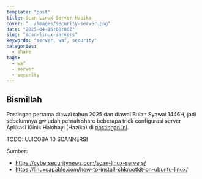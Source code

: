 ```yaml
---
template: "post"
title: Scan Linux Server Hazika
cover: "../images/security-server.png"
date: "2025-04-16:08:00Z"
slug: "scan-linux-servers"
keywords: "server, waf, security"
categories:
  - share
tags:
  - waf
  - server
  - security
---
```


## Bismillah

Postingan pertama diawal tahun 2025 dan diawal Bulan Syawal 1446H, jadi sebelumnya gw udah pernah share beberapa trick configurasi server Aplikasi Klinik Halobayi (Hazika) di [postingan ini](/waf-diaplikasi-klinik-hazika).

TODO: UJICOBA 10 SCANNERS!

Sumber:
- https://cybersecuritynews.com/scan-linux-servers/
- https://linuxcapable.com/how-to-install-chkrootkit-on-ubuntu-linux/